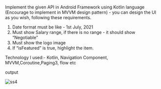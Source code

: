 Implement the given API in Android Framework using Kotlin language (Encourage to implement in MVVM design pattern) - you can design the UI as you wish, following these requirements.
 
1. 	Date format must be like - 1st July, 2021
2. 	Must show Salary range, if there is no range - it should show “Negotiable”
3. 	Must show the logo image
4. 	If “isFeatured” is true, highlight the item.

Technology I used:- Kotlin, Navigation Component, MVVM,Coroutine,Paging3, flow etc

output

![ss4](https://user-images.githubusercontent.com/16866076/127451548-e2d0fd35-3136-4cb8-bc41-2d667ea43e45.png)
